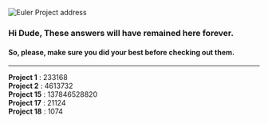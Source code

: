 ![Euler Project address](https://projecteuler.net/themes/20210213/logo_default.png)
### Hi Dude, These answers will have remained here forever.
#### So, please, make sure you did your best before checking out them.
<hr>

**Project 1**         : 233168 <br>
**Project 2**         : 4613732 <br>
**Project 15**        : 137846528820 <br>
**Project 17**        : 21124 <br>
**Project 18**        : 1074 <br>
